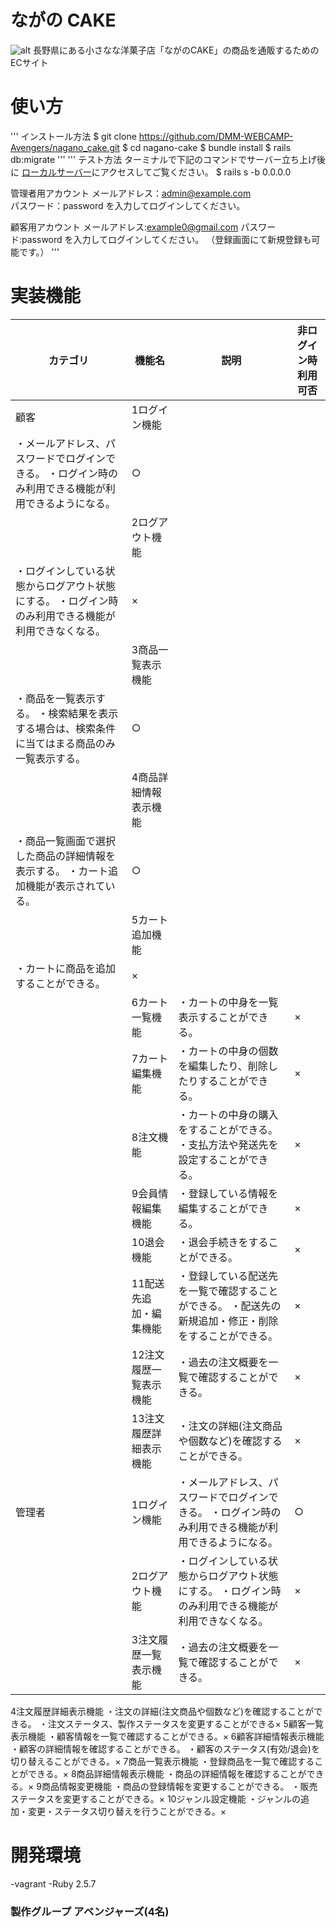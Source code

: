 # ながの CAKE
![alt](images/logo.png)
長野県にある小さなな洋菓子店「ながのCAKE」の商品を通販するためのECサイト

# 使い方
'''
インストール方法
    $ git clone https://github.com/DMM-WEBCAMP-Avengers/nagano_cake.git
    $ cd nagano-cake
    $ bundle install
    $ rails db:migrate
'''
'''
テスト方法
ターミナルで下記のコマンドでサーバー立ち上げ後に
[ローカルサーバー](http://localhost:3000)にアクセスしてご覧ください。 
    $ rails s -b 0.0.0.0

管理者用アカウント
メールアドレス：admin@example.com  
パスワード：password
を入力してログインしてください。

顧客用アカウント
メールアドレス:example0@gmail.com
パスワード:password
を入力してログインしてください。
（登録画面にて新規登録も可能です。）
'''

# 実装機能

|カテゴリ| 機能名 | 説明 |非ログイン時利用可否|
|---|---|---|---|
|顧客 | 1ログイン機能 
|・メールアドレス、パスワードでログインできる。 ・ログイン時のみ利用できる機能が利用できるようになる。|○|
||2ログアウト機能
|・ログインしている状態からログアウト状態にする。 ・ログイン時のみ利用できる機能が利用できなくなる。|×|
||3商品一覧表示機能
|・商品を一覧表示する。 ・検索結果を表示する場合は、検索条件に当てはまる商品のみ一覧表示する。|○|
||4商品詳細情報表示機能
|・商品一覧画面で選択した商品の詳細情報を表示する。 ・カート追加機能が表示されている。|○|
||5カート追加機能
|・カートに商品を追加することができる。|×|
||6カート一覧機能|・カートの中身を一覧表示することができる。|×|
||7カート編集機能|・カートの中身の個数を編集したり、削除したりすることができる。|×|
||8注文機能|・カートの中身の購入をすることができる。 ・支払方法や発送先を設定することができる。|×|
||9会員情報編集機能|・登録している情報を編集することができる。|×|
||10退会機能|・退会手続きをすることができる。|×|
||11配送先追加・編集機能|・登録している配送先を一覧で確認することができる。 ・配送先の新規追加・修正・削除をすることができる。|×|
||12注文履歴一覧表示機能|・過去の注文概要を一覧で確認することができる。|×|
||13注文履歴詳細表示機能|・注文の詳細(注文商品や個数など)を確認することができる。|×|
|管理者|1ログイン機能|・メールアドレス、パスワードでログインできる。 ・ログイン時のみ利用できる機能が利用できるようになる。|○|
||2ログアウト機能|・ログインしている状態からログアウト状態にする。 ・ログイン時のみ利用できる機能が利用できなくなる。|×|
||3注文履歴一覧表示機能|・過去の注文概要を一覧で確認することができる。|×|
4注文履歴詳細表示機能
・注文の詳細(注文商品や個数など)を確認することができる。 ・注文ステータス、製作ステータスを変更することができる×
5顧客一覧表示機能
・顧客情報を一覧で確認することができる。×
6顧客詳細情報表示機能
・顧客の詳細情報を確認することができる。 ・顧客のステータス(有効/退会)を切り替えることができる。×
7商品一覧表示機能
・登録商品を一覧で確認することができる。×
8商品詳細情報表示機能
・商品の詳細情報を確認することができる。×
9商品情報変更機能
・商品の登録情報を変更することができる。 ・販売ステータスを変更することができる。×
10ジャンル設定機能
・ジャンルの追加・変更・ステータス切り替えを行うことができる。×

# 開発環境
-vagrant
-Ruby 2.5.7

### 製作グループ アベンジャーズ(4名)